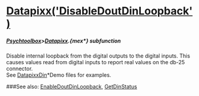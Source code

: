 # [Datapixx('DisableDoutDinLoopback')](Datapixx-DisableDoutDinLoopback) 
##### [Psychtoolbox](Psychtoolbox)>[Datapixx](Datapixx).{mex*} subfunction


Disable internal loopback from the digital outputs to the digital inputs. This  
causes values read from digital inputs to report real values on the db-25  
connector.  
See [DatapixxDin](DatapixxDin)\*Demo files for examples.  
  


###See also:
[EnableDoutDinLoopback](Datapixx-EnableDoutDinLoopback), [GetDinStatus](Datapixx-GetDinStatus)
